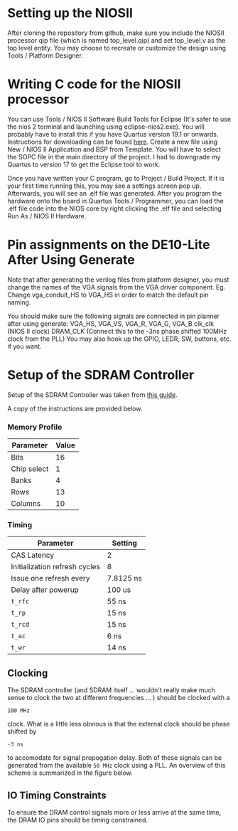 # Setting up the NIOSII

After cloning the repository from github, make sure you include the NIOSII processor qip file (which is named top_level.qip) and set top_level.v as the top level entity. You may choose to recreate or customize the design using Tools / Platform Designer.

# Writing C code for the NIOSII processor

You can use Tools / NIOS II Software Build Tools for Eclipse (It's safer to use the nios 2 terminal and launching using eclipse-nios2.exe). You will probably have to install this if you have Quartus version 19.1 or onwards. Instructions for downloading can be found <a href=https://www.intel.com/content/www/us/en/support/programmable/articles/000086893.html>here</a>. Create a new file using New / NIOS II Application and BSP from Template. You will have to select the SOPC file in the main directory of the project. I had to downgrade my Quartus to version 17 to get the Eclipse tool to work.

Once you have written your C program, go to Project / Build Project. If it is your first time running this, you may see a settings screen pop up. Afterwards, you will see an .elf file was generated. After you program the hardware onto the board in Quartus Tools / Programmer, you can load the .elf file code into the NIOS core by right clicking the .elf file and selecting Run As / NIOS II Hardware.

# Pin assignments on the DE10-Lite After Using Generate

Note that after generating the verilog files from platform designer, you must change the names of the VGA signals from the VGA driver component. Eg. Change vga_conduit_HS to VGA_HS in order to match the default pin naming. 

You should make sure the following signals are connected in pin planner after using generate:
VGA_HS, VGA_VS, VGA_R, VGA_G, VGA_B
clk_clk (NIOS II clock)
DRAM_CLK (Connect this to the -3ns phase shifted 100MHz clock from the PLL)
You may also hook up the GPIO, LEDR, SW, buttons, etc. if you want.

# Setup of the SDRAM Controller

Setup of the SDRAM Controller was taken from <a href="https://github.com/hildebrandmw/de10lite-hdl/tree/master/components/dram">this guide</a>. 

A copy of the instructions are provided below.

### Memory Profile

| Parameter      | Value     |
|----------------|-----------|
| Bits           | 16        |
| Chip select    | 1         |
| Banks          | 4         |
| Rows           | 13        |
| Columns        | 10        |

### Timing

| Parameter                       | Setting   |
|---------------------------------|-----------|
| CAS Latency                     | 2         |
| Initialization refresh cycles   | 8         |
| Issue one refresh every         | 7.8125 ns |
| Delay after powerup             | 100 us    |
| `t_rfc`                         | 55 ns     |
| `t_rp`                          | 15 ns     |
| `t_rcd`                         | 15 ns     |
| `t_ac`                          | 6 ns      |
| `t_wr`                          | 14 ns     |

## Clocking
The SDRAM controller (and SDRAM itself ... wouldn't really make much
sense to clock the two at different frequencies ... ) should be clocked with a 
```
100 MHz
```
clock. What is a little less obvious is that the external clock should be
phase shifted by
```
-3 ns
```
to accomodate for signal propogation delay. Both of these signals can be
generated from the available `50 MHz` clock using a PLL. An overview
of this scheme is summarized in the figure below.

## IO Timing Constraints
To ensure the DRAM control signals more or less arrive at the same time,
the DRAM IO pins should be timing constrained.
